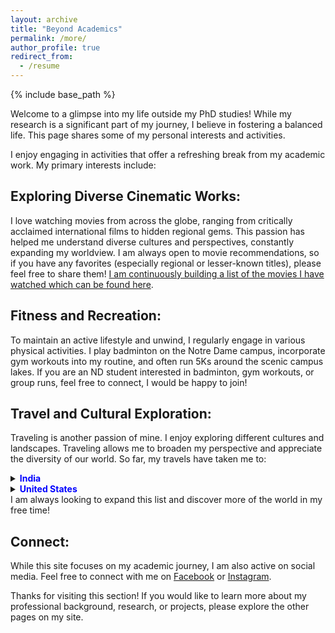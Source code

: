 ```yaml
---
layout: archive
title: "Beyond Academics"
permalink: /more/
author_profile: true
redirect_from:
  - /resume
---
```


{% include base_path %}

Welcome to a glimpse into my life outside my PhD studies! While my research is a significant part of my journey, I believe in fostering a balanced life. This page shares some of my personal interests and activities.

I enjoy engaging in activities that offer a refreshing break from my academic work. My primary interests include:

## Exploring Diverse Cinematic Works:

I love watching movies from across the globe, ranging from critically acclaimed international films to hidden regional gems. This passion has helped me understand diverse cultures and perspectives, constantly expanding my worldview. I am always open to movie recommendations, so if you have any favorites (especially regional or lesser-known titles), please feel free to share them! [I am continuously building a list of the movies I have watched which can be found here](https://letterboxd.com/hmaharna/films/by/rating/).

## Fitness and Recreation:

To maintain an active lifestyle and unwind, I regularly engage in various physical activities. I play badminton on the Notre Dame campus, incorporate gym workouts into my routine, and often run 5Ks around the scenic campus lakes. If you are an ND student interested in badminton, gym workouts, or group runs, feel free to connect, I would be happy to join!

## Travel and Cultural Exploration:

Traveling is another passion of mine. I enjoy exploring different cultures and landscapes. Traveling allows me to broaden my perspective and appreciate the diversity of our world. So far, my travels have taken me to:

<details>
  <summary><strong><span style="color:blue">India</span></strong></summary>

  <details>
    <summary><strong>Odisha</strong> <span style="font-weight: normal;">(home state)</span></summary>
    <ul>
      <li>Baleshwar (home town)</li>
      <li>Chandipur Sea Beach</li>
      <li>Emami Jagannath Temple</li>
      <li>Panchalingeswar Temple</li>
      <li>Bhubaneswar</li>
      <li>Nandankanan Zoological Park</li>
      <li>Udayagiri and Khandagiri Caves</li>
      <li>Dhauli Shanti Stupa</li>
      <li>Regional Museum of Natural History</li>
      <li>Odisha State Museum</li>
      <li>Lingaraj Temple</li>
      <li>Mukteshwar Mahadev Temple</li>
      <li>Rajarani Temple</li>
      <li>Kedaragauri Temple</li>
      <li>Puri</li>
      <li>Shree Jagannatha Temple Puri</li>
      <li>Shree Gundicha Temple</li>
      <li>Sun Temple, Konarak</li>
      <li>Baripada</li>
      <li>Similipal National Park</li>      
      <li>Bāliḍihā Dam</li>
      <li>Cuttack</li>
    </ul>
  </details>

  <details>
    <summary><strong>Kerala</strong></summary>
    <ul>
      <li>Thiruvananthapuram</li>
      <li>Sree Padmanabhaswamy Temple</li>
      <li>Alleppey</li>
      <li>Munnar</li>
      <li>Ponmudi Hill Station</li>
    </ul>
  </details>

  <details>
    <summary><strong>Karnataka</strong></summary>
    <ul>
      <li>Bengaluru</li>
      <li>Davanagere</li>
      <li>Hampi</li>
      <li>Chitradurga Fort</li>
      <li>Jigani</li>
    </ul>
  </details>

  <details>
    <summary><strong>West Bengal</strong></summary>
    <ul>
      <li>Kolkata</li>
      <li>Kharagpur</li>
      <li>Digha</li>
    </ul>
  </details>

  <details>
    <summary><strong>Delhi</strong></summary>
    <ul>
      <li>New Delhi</li>
    </ul>
  </details>

  <details>
    <summary><strong>Tamil Nadu</strong></summary>
    <ul>
      <li>Rameswaram</li>
      <li>Madurai</li>
      <li>Kanniyakumari</li>
    </ul>
  </details>

</details>

<details>
  <summary><strong><span style="color:blue">United States</span></strong></summary>

  <details>
    <summary><strong>Indiana</strong> <span style="font-weight: normal;">(current state)</span></summary>
    <ul>
      <li>South Bend (current town)</li>
      <li>Indianapolis</li>
      <li>Indiana Dunes State Park</li>
      <li>Michigan City</li>
      <li>Potato Creek State Park</li>
      <li>Potawatomi Zoo</li>
      <li>Heatherwood Equestrian Academy</li>
      <!-- Add more cities here -->
    </ul>
  </details>

  <details>
    <summary><strong>Illinois</strong></summary>
    <ul>
      <li>Chicago</li>
      <li>Champaign</li>
    </ul>
  </details>

  <details>
    <summary><strong>Michigan</strong></summary>
    <ul>
      <li>Fernwood Botanical Garden</li>
    </ul>
  </details>

  <details>
    <summary><strong>Ohio</strong></summary>
    <ul>
      <li>Columbus</li>
    </ul>
  </details>

  <details>
    <summary><strong>Wisconsin</strong></summary>
    <ul>
      <li>Madison</li>
    </ul>
  </details>

  <details>
    <summary><strong>Missouri</strong></summary>
    <ul>
      <li>St. Louis</li>
      <li>Springfield</li>
      <li>Joplin</li>
    </ul>
  </details>
  
  <details>
    <summary><strong>Oklahoma</strong></summary>
    <ul>
      <li>Oklahoma City</li>
      <li>Norman</li>
    </ul>
  </details>
</details>I am always looking to expand this list and discover more of the world in my free time!

## Connect:

While this site focuses on my academic journey, I am also active on social media. Feel free to connect with me on [Facebook](https://www.facebook.com/hariharamaharna1644/) or [Instagram](https://www.instagram.com/hariharamaharna/).

Thanks for visiting this section! If you would like to learn more about my professional background, research, or projects, please explore the other pages on my site.
